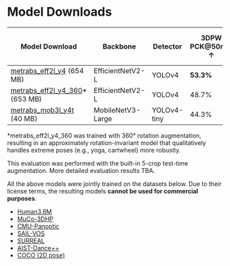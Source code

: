 # Model Downloads

| Model Download       | Backbone                 | Detector    | 3DPW PCK@50mm ↑  | 3DPW MPJPE ↓ | H36M S9/S11 MPJPE ↓ | 3DHP PCK@150mm ↑ | MuPoTS PCK@150mm ↑ | MuPoTS Abs-MPJPE ↓ | Avg FPS on 3DPW (batched) | Single-person FPS (batched) |
|----------------------|--------------------------|-------------|------------------|--------------|---------------------|------------------|--------------------|--------------------|---------------------------|-----------------------------|
| [metrabs_eff2l_y4](https://omnomnom.vision.rwth-aachen.de/data/metrabs/metrabs_eff2l_y4_20211019.zip) (654 MB)     | EfficientNetV2-L         | YOLOv4      | **53.3%**        | **61.9 mm**  | **41.1 mm**         | **95.7%**        | **94.7%**          | 191.7 mm           | TBA                       | TBA                         |
| [metrabs_eff2l_y4_360](https://omnomnom.vision.rwth-aachen.de/data/metrabs/metrabs_eff2l_y4_360_20211019.zip)* (653 MB)| EfficientNetV2-L         | YOLOv4      | 48.7%            | 66.1 mm      | 47.5 mm             | 95.0%            | 94.1%              | **187.2 mm**       | TBA                       | TBA                         |
| [metrabs_mob3l_y4t](https://omnomnom.vision.rwth-aachen.de/data/metrabs/metrabs_mob3l_y4t_20211019.zip) (40 MB)   | MobileNetV3-Large        | YOLOv4-tiny | 44.3%            | 74.1 mm      | 54.0 mm             | 89.5%            | 91.0%              | 221.3 mm           | **TBA**                   | **TBA**                     |

*metrabs_eff2l_y4_360 was trained with 360° rotation augmentation, resulting in an approximately rotation-invariant model that qualitatively handles extreme poses (e.g., yoga, cartwheel) more robustly.  

This evaluation was performed with the built-in 5-crop test-time augmentation. More detailed evaluation results TBA.

All the above models were jointly trained on the datasets below. Due to their license terms, the resulting models **cannot be used for commercial purposes**.

- [Human3.6M](http://vision.imar.ro/human3.6m)
- [MuCo-3DHP](https://vcai.mpi-inf.mpg.de/projects/SingleShotMultiPerson/)
- [CMU-Panoptic](http://domedb.perception.cs.cmu.edu/)
- [SAIL-VOS](http://sailvos.web.illinois.edu/_site/index.html)
- [SURREAL](https://www.di.ens.fr/willow/research/surreal/data/)
- [AIST-Dance++](https://google.github.io/aistplusplus_dataset/index.html)
- [COCO (2D pose)](https://cocodataset.org/)
